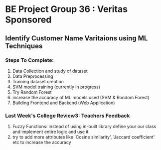 # BE Project Group 36 : Veritas Sponsored
## Identify Customer Name Varitaions using ML Techniques

### Steps To Complete: 
1) Data Collection and study of dataset
2) Data Preprocessing
3) Training dataset creation
4) SVM model training (currently in progress)
5) Try Random Forest
6) increase the accuracy of ML models used (SVM & Rondom Forest)
7) Building Frontend and Backend (Web Application)


### Last Week's College Review3: Teachers Feedback
1. Fuzzy Functions: instead of using in-built library define your our class and implement entire logic and use it
2. try to add more attributes like 'Cosine similarity', 'Jaccard coefficient' etc to increase the accuracy

